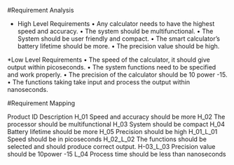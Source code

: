 #Requirement Analysis
* High Level Requirements
•	Any calculator needs to have the highest speed and accuracy.
•	The system should be multifunctional.
•	The System should be user friendly and compact.
•	The smart calculator’s battery lifetime should be more.
•	The precision value should be high.

*Low Level Requirements
•	The speed of the calculator, it should give output within picoseconds.
•	The system functions need to be specified and work properly.
•	The precision of the calculator should be 10 power -15.
•	The functions taking take input and process the output within nanoseconds.

#Requirement Mapping

Product ID	 Description
H_01	       Speed and accuracy should be more
H_02	       The processor should be multifunctional
H_03	       System should be compact
H_04	       Battery lifetime should be more 
H_05	       Precision should be high
H_01_L_01	   Speed should be in picoseconds
H_02_L_02	   The functions should be selected and should produce correct output.
H-03_L_03	   Precision value should be 10power -15
L_04	       Process time should be less than nanoseconds


